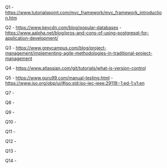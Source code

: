 Q1  - https://www.tutorialspoint.com/mvc_framework/mvc_framework_introduction.htm

Q2  - https://www.keycdn.com/blog/popular-databases
    - https://www.aalpha.net/blog/pros-and-cons-of-using-postgresql-for-application-development/

Q3  - https://www.greycampus.com/blog/project-management/implementing-agile-methodologies-in-traditional-project-management

Q4  - https://www.atlassian.com/git/tutorials/what-is-version-control

Q5  - https://www.guru99.com/manual-testing.html
    - https://www.iso.org/obp/ui/#iso:std:iso-iec-ieee:29119:-1:ed-1:v1:en

Q7  -

Q8  -

Q9  -

Q10 -

Q11 -

Q12 -

Q13 -

Q14 -